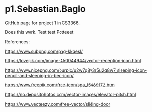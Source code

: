 # p1.Sebastian.Baglo
GitHub page for project 1 in CS3366.


Does this work. Test test Potteeet
<head>
<script src="/processing.min.js" type="text/javascript"></script>

<canvas data-processing-sources="/p1.Sebastian.Baglo/HMI_project1.pde elevator_hotel.png entrance_x.png exit_stairs.png fitness_room.png reception_icon.png red_carpet.png spa_icon.png bed_room_x.png"></canvas>
</head>

References:

https://www.subpng.com/png-kkqesl/

https://lovepik.com/image-450044944/vector-reception-icon.html

https://www.nicepng.com/ourpic/u2w7q8y3r5u2q8w7_sleeping-icon-pencil-and-sleeping-in-bed-icon/


https://www.freepik.com/free-icon/spa_15489172.htm

https://no.depositphotos.com/vector-images/elevator-pitch.html

https://www.vecteezy.com/free-vector/sliding-door
